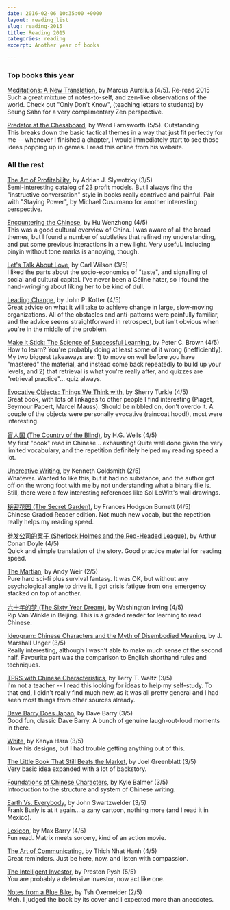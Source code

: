 ```yaml
---
date: 2016-02-06 10:35:00 +0000
layout: reading_list
slug: reading-2015
title: Reading 2015
categories: reading
excerpt: Another year of books

---
```

### Top books this year

[Meditations: A New Translation](http://amazon.com/dp/0679642609/), by Marcus Aurelius (4/5). Re-read 2015  
Such a great mixture of notes-to-self, and zen-like observations of the world. Check out "Only Don't Know", (teaching letters to students) by Seung Sahn for a very complimentary Zen perspective.

[Predator at the Chessboard](http://amazon.com/dp/1430308001/), by Ward Farnsworth (5/5). Outstanding  
This breaks down the basic tactical themes in a way that just fit perfectly for me -- whenever I finished a chapter, I would immediately start to see those ideas popping up in games. I read this online from his website.

### All the rest

[The Art of Profitability](http://amazon.com/dp/0446531502/), by Adrian J. Slywotzky (3/5)  
Semi-interesting catalog of 23 profit models. But I always find the "instructive conversation" style in books really contrived and painful. Pair with "Staying Power", by Michael Cusumano for another interesting perspective.

[Encountering the Chinese](http://amazon.com/dp/1931930996/), by Hu Wenzhong (4/5)  
This was a good cultural overview of China. I was aware of all the broad
themes, but I found a number of subtleties that refined my understanding, and
put some previous interactions in a new light. Very useful. Including pinyin
without tone marks is annoying, though.

[Let's Talk About Love](http://amazon.com/dp/082642788X/), by Carl Wilson (3/5)  
I liked the parts about the socio-economics of "taste", and signalling of social and cultural capital. I've never been a Céline hater, so I found the hand-wringing about liking her to be kind of dull.

[Leading Change](http://amazon.com/dp/1422186431/), by John P. Kotter (4/5)  
Great advice on what it will take to achieve change in large, slow-moving organizations. All of the obstacles and anti-patterns were painfully familiar, and the advice seems straightforward in retrospect, but isn't obvious when you're in the middle of the problem.

[Make It Stick: The Science of Successful Learning](http://amazon.com/dp/0674729013/), by Peter C. Brown (4/5)  
How to learn? You're probably doing at least some of it wrong (inefficiently). My two biggest takeaways are: 1) to move on well before you have "mastered" the material, and instead come back repeatedly to build up your levels, and 2) that retrieval is what you're really after, and quizzes are "retrieval practice"... quiz always.

[Evocative Objects: Things We Think with](http://amazon.com/dp/0262201682/), by Sherry Turkle (4/5)  
Great book, with lots of linkages to other people I find interesting (Piaget, Seymour Papert, Marcel Mauss). Should be nibbled on, don't overdo it. A couple of the objects were personally evocative (raincoat hood!), most were interesting.

[盲人国 (The Country of the Blind)](http://amazon.com/dp/1941875033/), by H.G. Wells (4/5)  
My first "book" read in Chinese... exhausting! Quite well done given the very limited vocabulary, and the repetition definitely helped my reading speed a lot.

[Uncreative Writing](http://amazon.com/dp/0231149913/), by Kenneth Goldsmith (2/5)  
Whatever. Wanted to like this, but it had no substance, and the author got off on the wrong foot with me by not understanding what a binary file is. Still, there were a few interesting references like Sol LeWitt's wall drawings.

[秘密花园 (The Secret Garden)](http://amazon.com/dp/1941875009/), by Frances Hodgson Burnett (4/5)  
Chinese Graded Reader edition. Not much new vocab, but the repetition really helps my reading speed.

[卷发公司的案子 (Sherlock Holmes and the Red-Headed League)](http://amazon.com/dp/1941875017/), by Arthur Conan Doyle (4/5)  
Quick and simple translation of the story. Good practice material for reading speed.

[The Martian](http://amazon.com/dp/0804139024/), by Andy Weir (2/5)  
Pure hard sci-fi plus survival fantasy. It was OK, but without any psychological angle to drive it, I got crisis fatigue from one emergency stacked on top of another.

[六十年的梦 (The Sixty Year Dream)](http://amazon.com/dp/1941875041/), by Washington Irving (4/5)  
Rip Van Winkle in Beijing. This is a graded reader for learning to read Chinese.

[Ideogram: Chinese Characters and the Myth of Disembodied Meaning](http://amazon.com/dp/0824827600/), by J. Marshall Unger (3/5)  
Really interesting, although I wasn't able to make much sense of the second half. Favourite part was the comparison to English shorthand rules and techniques.

[TPRS with Chinese Characteristics](http://amazon.com/dp/0692442901/), by Terry T. Waltz (3/5)  
I'm not a teacher -- I read this looking for ideas to help my self-study. To that end, I didn't really find much new, as it was all pretty general and I had seen most things from other sources already.

[Dave Barry Does Japan](http://amazon.com/dp/B003VS0MZQ/), by Dave Barry (3/5)  
Good fun, classic Dave Barry. A bunch of genuine laugh-out-loud moments in there.

[White](http://amazon.com/dp/3037781831/), by Kenya Hara (3/5)  
I love his designs, but I had trouble getting anything out of this.

[The Little Book That Still Beats the Market](http://amazon.com/dp/0470624159/), by Joel Greenblatt (3/5)  
Very basic idea expanded with a lot of backstory.

[Foundations of Chinese Characters](http://amazon.com/dp/B0168JS8IC/), by Kyle Balmer (3/5)  
Introduction to the structure and system of Chinese writing.

[Earth Vs. Everybody](http://amazon.com/dp/0982273606/), by John Swartzwelder (3/5)  
Frank Burly is at it again... a zany cartoon, nothing more (and I read it in Mexico).

[Lexicon](http://amazon.com/dp/0143125427/), by Max Barry (4/5)  
Fun read. Matrix meets sorcery, kind of an action movie.

[The Art of Communicating](http://amazon.com/dp/0062224662/), by Thich Nhat Hanh (4/5)  
Great reminders. Just be here, now, and listen with compassion.

[The Intelligent Investor](http://amazon.com/dp/0060555661/), by Preston Pysh (5/5)  
You are probably a defensive investor, now act like one.

[Notes from a Blue Bike](http://amazon.com/dp/1400205573/), by Tsh Oxenreider (2/5)  
Meh. I judged the book by its cover and I expected more than anecdotes.